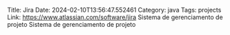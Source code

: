 Title: Jira
Date: 2024-02-10T13:56:47.552461
Category: java
Tags: projects
Link: https://www.atlassian.com/software/jira
Sistema de gerenciamento de projeto
Sistema de gerenciamento de projeto
